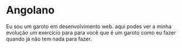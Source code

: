 # Angolano
Eu sou um garoto em desenvolvimento web. aqui podes ver a minha evolução
um exercício para para você que é um garoto como eu  fazer quando já não tem nada para fazer.


